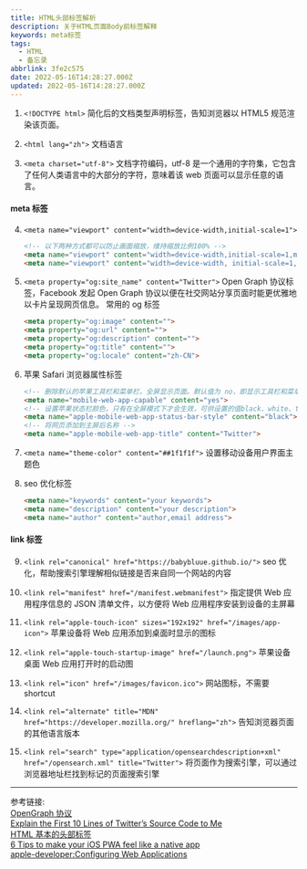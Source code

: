 ```yaml
---
title: HTML头部标签解析
description: 关于HTML页面Body前标签解释
keywords: meta标签
tags:
  - HTML
  - 备忘录
abbrlink: 3fe2c575
date: 2022-05-16T14:28:27.000Z
updated: 2022-05-16T14:28:27.000Z
---
```


1. `<!DOCTYPE html>`
   简化后的文档类型声明标签，告知浏览器以 HTML5 规范渲染该页面。

2. `<html lang="zh">`
   文档语言

3. `<meta charset="utf-8">`
   文档字符编码，utf-8 是一个通用的字符集，它包含了任何人类语言中的大部分的字符，意味着该 web 页面可以显示任意的语言。

<!-- more -->

#### meta 标签

4. `<meta name="viewport" content="width=device-width,initial-scale=1">`

   ```HTML
   <!-- 以下两种方式都可以防止画面缩放，维持缩放比例100% -->
   <meta name="viewport" content="width=device-width,initial-scale=1,maximum-scale=1,user-scalable=0,viewport-fit=cover">
   <meta name="viewport" content="width=device-width, initial-scale=1, minimum-scale=1, maximum-scale=1" >
   ```

5. `<meta property="og:site_name" content="Twitter">`
   Open Graph 协议标签，Facebook 发起 Open Graph 协议以便在社交网站分享页面时能更优雅地以卡片呈现网页信息。
   常用的 og 标签

   ```HTML
   <meta property="og:image" content="">
   <meta property="og:url" content="">
   <meta property="og:description" content="">
   <meta property="og:title" content="">
   <meta property="og:locale" content="zh-CN">
   ```

6. 苹果 Safari 浏览器属性标签

   ```HTML
   <!-- 删除默认的苹果工具栏和菜单栏，全屏显示页面。默认值为 no，即显示工具栏和菜单栏 -->
   <meta name="mobile-web-app-capable" content="yes">
   <!-- 设置苹果状态栏颜色，只有在全屏模式下才会生效，可供设置的值black、white、translucent black，translucent black 会将状态栏设置成黑色透明，网页内容占据整块屏幕，会出现状态栏覆盖的情景。 -->
   <meta name="apple-mobile-web-app-status-bar-style" content="black">
   <!-- 将网页添加到主屏后名称 -->
   <meta name="apple-mobile-web-app-title" content="Twitter">
   ```

7. `<meta name="theme-color" content="##1f1f1f">`
   设置移动设备用户界面主题色

8. seo 优化标签

   ```HTML
   <meta name="keywords" content="your keywords">
   <meta name="description" content="your description">
   <meta name="author" content="author,email address">
   ```

#### link 标签

9. `<link rel="canonical" href="https://babybluue.github.io/">`
   seo 优化，帮助搜索引擎理解相似链接是否来自同一个网站的内容

10. `<link rel="manifest" href="/manifest.webmanifest">`
    指定提供 Web 应用程序信息的 JSON 清单文件，以方便将 Web 应用程序安装到设备的主屏幕

11. `<link rel="apple-touch-icon" sizes="192x192" href="/images/app-icon">`
    苹果设备将 Web 应用添加到桌面时显示的图标

12. `<link rel="apple-touch-startup-image" href="/launch.png">`
    苹果设备桌面 Web 应用打开时的启动图

13. `<link rel="icon" href="/images/favicon.ico">`
    网站图标，不需要 shortcut

14. `<link rel="alternate" title="MDN" href="https://developer.mozilla.org/" hreflang="zh">`
    告知浏览器页面的其他语言版本

15. `<link rel="search" type="application/opensearchdescription+xml" href="/opensearch.xml" title="Twitter">`
    将页面作为搜索引擎，可以通过浏览器地址栏找到标记的页面搜索引擎

---

参考链接:  
[OpenGraph 协议](https://ogp.me/)  
[Explain the First 10 Lines of Twitter’s Source Code to Me](https://css-tricks.com/explain-the-first-10-lines-of-twitter-source-code/)  
[HTML 基本的头部标签](https://vincentcwlove.github.io/2016/11/30/HTML%E5%9F%BA%E6%9C%AC%E7%9A%84%E5%A4%B4%E9%83%A8%E6%A0%87%E7%AD%BE/)  
[6 Tips to make your iOS PWA feel like a native app](https://www.netguru.com/blog/pwa-ios)  
[apple-developer:Configuring Web Applications](https://developer.apple.com/library/archive/documentation/AppleApplications/Reference/SafariWebContent/ConfiguringWebApplications/ConfiguringWebApplications.html#//apple_ref/doc/uid/TP40002051-CH3-SW1)
